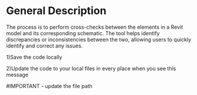 # General Description

The process is  to perform cross-checks between the elements in a Revit model and its corresponding schematic. The tool helps identify discrepancies or inconsistencies between the two, allowing users to quickly identify and correct any issues.

1)Save the code locally 

2)Update the code to your local files in every place when you see this message 

#IMPORTANT - update the file path 

